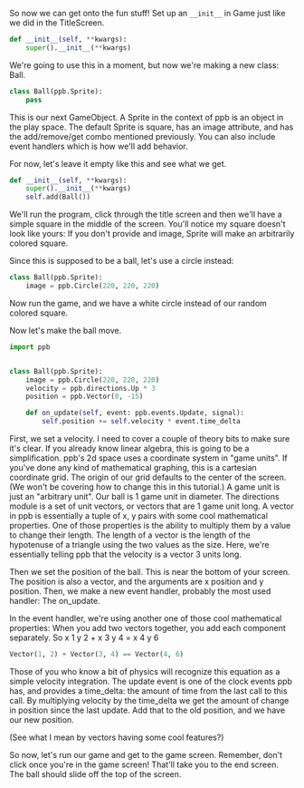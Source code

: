 So now we can get onto the fun stuff!
Set up an `__init__` in Game just like we did in the TitleScreen.

```python
def __init__(self, **kwargs):
    super().__init__(**kwargs)
```

We're going to use this in a moment, but now we're making a new class: Ball.

```python
class Ball(ppb.Sprite):
    pass
```

This is our next GameObject. A Sprite in the context of ppb is an object in the
play space. The default Sprite is square, has an image attribute, and has the
add/remove/get combo mentioned previously. You can also include event handlers
which is how we'll add behavior.

For now, let's leave it empty like this and see what we get.

```python
def __init__(self, **kwargs):
    super().__init__(**kwargs)
    self.add(Ball())
```

We'll run the program, click through the title screen and then we'll have a
simple square in the middle of the screen. You'll notice my square doesn't look
like yours: If you don't provide and image, Sprite will make an arbitrarily
colored square.

Since this is supposed to be a ball, let's use a circle instead:

```python
class Ball(ppb.Sprite):
    image = ppb.Circle(220, 220, 220)
```

Now run the game, and we have a white circle instead of our random colored
square.

Now let's make the ball move.

```python
import ppb


class Ball(ppb.Sprite):
    image = ppb.Circle(220, 220, 220)
    velocity = ppb.directions.Up * 3
    position = ppb.Vector(0, -15)

    def on_update(self, event: ppb.events.Update, signal):
        self.position += self.velocity * event.time_delta
```

First, we set a velocity. I need to cover a couple of theory bits to make sure
it's clear.
If you already know linear algebra, this is going to be a simplification.
ppb's 2d space uses a coordinate system in "game units".
If you've done any kind of mathematical graphing, this is a cartesian coordinate grid.
The origin of our grid defaults to the center of the screen.
(We won't be covering how to change this in this tutorial.)
A game unit is just an "arbitrary unit".
Our ball is 1 game unit in diameter.
The directions module is a set of unit vectors, or vectors that are 1 game unit long.
A vector in ppb is essentially a tuple of x, y pairs with some cool mathematical properties.
One of those properties is the ability to multiply them by a value to change their length.
The length of a vector is the length of the hypotenuse of a triangle using the two values as the size.
Here, we're essentially telling ppb that the velocity is a vector 3 units long.

Then we set the position of the ball. This is near the bottom of your screen.
The position is also a vector, and the arguments are x position and y position.
Then, we make a new event handler, probably the most used handler: The on_update.

In the event handler, we're using another one of those cool mathematical properties:
When you add two vectors together, you add each component separately.
So x 1 y 2 + x 3 y 4 = x 4 y 6

```python
Vector(1, 2) + Vector(3, 4) == Vector(4, 6)
```

Those of you who know a bit of physics will recognize this equation as a simple velocity integration.
The update event is one of the clock events ppb has, and provides a time_delta:
the amount of time from the last call to this call.
By multiplying velocity by the time_delta we get the amount of change in position since the last update.
Add that to the old position, and we have our new position.

(See what I mean by vectors having some cool features?)

So now, let's run our game and get to the game screen. Remember, don't click
once you're in the game screen! That'll take you to the end screen. The ball
should slide off the top of the screen.